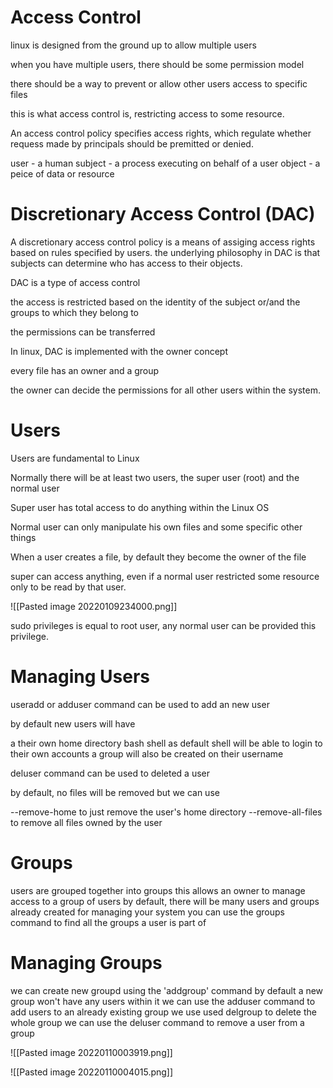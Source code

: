# Access Control

linux is designed from the ground up to allow multiple users

when you have multiple users, there should be some permission model

there should be a way to prevent or allow other users access to specific files

this is what access control is, restricting access to some resource.

An access control policy specifies access rights, which regulate whether requess made by principals should be premitted or denied.

user - a human
subject - a process executing on behalf of a user
object - a peice of data or resource


# Discretionary Access Control (DAC)

A discretionary access control policy is a means of assiging access rights based on rules specified by users. the underlying philosophy in DAC is that subjects can determine who has access to their objects.

DAC is a type of access control

the access is restricted based on the identity of the subject or/and the groups to which they belong to

the permissions can be transferred

In linux, DAC is implemented with the owner concept

every file has an owner and a group

the owner can decide the permissions for all other users within the system.

# Users

Users are fundamental to Linux

Normally there will be at least two users, the super user (root) and the normal user

Super user has total access to do anything within the Linux OS

Normal user can only manipulate his own files and some specific other things

When a user creates a file, by default they become the owner of the file

super can access anything, even if a normal user restricted some resource only to be read by that user.

![[Pasted image 20220109234000.png]]

sudo privileges is equal to root user, any normal user can be provided this privilege.



# Managing Users

useradd or adduser command can be used to add an new user

by default new users will have

a their own home directory
bash shell as default shell
will be able to login to their own accounts
a group will also be created on their username

deluser command can be used to deleted a user

by default, no files will be removed but we can use

--remove-home to just remove the user's home directory
--remove-all-files to remove all files owned by the user

# Groups

users  are grouped together into groups
this allows an owner to manage access to a group of users
by default, there will be many users and groups already created for managing your system
you can use the groups command to find all the groups a user is part of

# Managing Groups

we can create new groupd using the 'addgroup' command
by default a new group won't have any users within it
we can use the adduser command to add users to an already existing group
we use used delgroup to delete the whole group
we can use the deluser command to remove a user from a group

![[Pasted image 20220110003919.png]]

![[Pasted image 20220110004015.png]]




